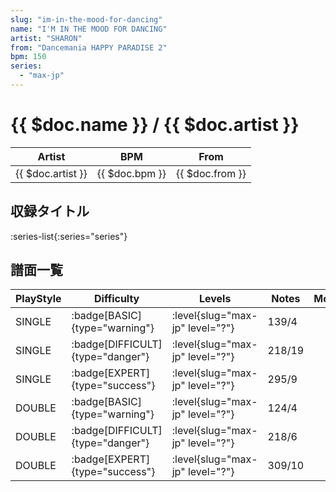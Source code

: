 ```yaml
---
slug: "im-in-the-mood-for-dancing"
name: "I'M IN THE MOOD FOR DANCING"
artist: "SHARON"
from: "Dancemania HAPPY PARADISE 2"
bpm: 150
series:
  - "max-jp"
---
```


# {{ $doc.name }} / {{ $doc.artist }}

|Artist|BPM|From|
|------|---|----|
|{{ $doc.artist }}|{{ $doc.bpm }}|{{ $doc.from }}|

## 収録タイトル

:series-list{:series="series"}

## 譜面一覧

|PlayStyle|Difficulty|Levels|Notes|Movie|
|---------|----------|------|-----|-----|
|SINGLE| :badge[BASIC]{type="warning"}|<div class="field is-grouped is-grouped-multiline"> :level{slug="max-jp" level="?"}</div>|139/4||
|SINGLE| :badge[DIFFICULT]{type="danger"}|<div class="field is-grouped is-grouped-multiline"> :level{slug="max-jp" level="?"}</div>|218/19||
|SINGLE| :badge[EXPERT]{type="success"}|<div class="field is-grouped is-grouped-multiline"> :level{slug="max-jp" level="?"}</div>|295/9||
|DOUBLE| :badge[BASIC]{type="warning"}|<div class="field is-grouped is-grouped-multiline"> :level{slug="max-jp" level="?"}</div>|124/4||
|DOUBLE| :badge[DIFFICULT]{type="danger"}|<div class="field is-grouped is-grouped-multiline"> :level{slug="max-jp" level="?"}</div>|218/6||
|DOUBLE| :badge[EXPERT]{type="success"}|<div class="field is-grouped is-grouped-multiline"> :level{slug="max-jp" level="?"}</div>|309/10||
